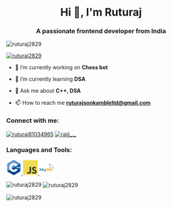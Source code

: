 <h1 align="center">Hi 👋, I'm Ruturaj</h1>
<h3 align="center">A passionate frontend developer from India</h3>

<p align="left"> <img src="https://komarev.com/ghpvc/?username=ruturaj2829&label=Profile%20views&color=0e75b6&style=flat" alt="ruturaj2829" /> </p>

<p align="left"> <a href="https://github.com/ryo-ma/github-profile-trophy"><img src="https://github-profile-trophy.vercel.app/?username=ruturaj2829" alt="ruturaj2829" /></a> </p>

- 🔭 I’m currently working on **Chess bot**

- 🌱 I’m currently learning **DSA**

- 💬 Ask me about **C++, DSA**

- 📫 How to reach me **ruturajsonkambleltd@gmail.com**

<h3 align="left">Connect with me:</h3>
<p align="left">
<a href="https://twitter.com/ruturaj81034965" target="blank"><img align="center" src="https://raw.githubusercontent.com/rahuldkjain/github-profile-readme-generator/master/src/images/icons/Social/twitter.svg" alt="ruturaj81034965" height="30" width="40" /></a>
<a href="https://instagram.com/rajjj_._" target="blank"><img align="center" src="https://raw.githubusercontent.com/rahuldkjain/github-profile-readme-generator/master/src/images/icons/Social/instagram.svg" alt="rajjj_._" height="30" width="40" /></a>
</p>

<h3 align="left">Languages and Tools:</h3>
<p align="left"> <a href="https://www.w3schools.com/cpp/" target="_blank" rel="noreferrer"> <img src="https://raw.githubusercontent.com/devicons/devicon/master/icons/cplusplus/cplusplus-original.svg" alt="cplusplus" width="40" height="40"/> </a> <a href="https://developer.mozilla.org/en-US/docs/Web/JavaScript" target="_blank" rel="noreferrer"> <img src="https://raw.githubusercontent.com/devicons/devicon/master/icons/javascript/javascript-original.svg" alt="javascript" width="40" height="40"/> </a> <a href="https://www.mysql.com/" target="_blank" rel="noreferrer"> <img src="https://raw.githubusercontent.com/devicons/devicon/master/icons/mysql/mysql-original-wordmark.svg" alt="mysql" width="40" height="40"/> </a> </p>

<p><img align="left" src="https://github-readme-stats.vercel.app/api/top-langs?username=ruturaj2829&show_icons=true&locale=en&layout=compact" alt="ruturaj2829" /></p>

<p>&nbsp;<img align="center" src="https://github-readme-stats.vercel.app/api?username=ruturaj2829&show_icons=true&locale=en" alt="ruturaj2829" /></p>

<p><img align="center" src="https://github-readme-streak-stats.herokuapp.com/?user=ruturaj2829&" alt="ruturaj2829" /></p>
